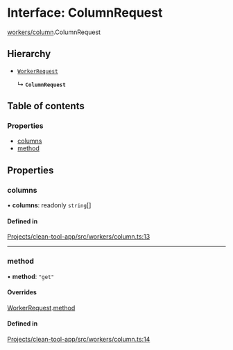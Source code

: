 # Interface: ColumnRequest

[workers/column](../wiki/workers.column).ColumnRequest

## Hierarchy

- [`WorkerRequest`](../wiki/types.workers.WorkerRequest)

  ↳ **`ColumnRequest`**

## Table of contents

### Properties

- [columns](../wiki/workers.column.ColumnRequest#columns)
- [method](../wiki/workers.column.ColumnRequest#method)

## Properties

### columns

• **columns**: readonly `string`[]

#### Defined in

[Projects/clean-tool-app/src/workers/column.ts:13](https://github.com/yuckyh/clean-tool-app/blob/e8c585b/src/workers/column.ts#L13)

___

### method

• **method**: ``"get"``

#### Overrides

[WorkerRequest](../wiki/types.workers.WorkerRequest).[method](../wiki/types.workers.WorkerRequest#method)

#### Defined in

[Projects/clean-tool-app/src/workers/column.ts:14](https://github.com/yuckyh/clean-tool-app/blob/e8c585b/src/workers/column.ts#L14)

